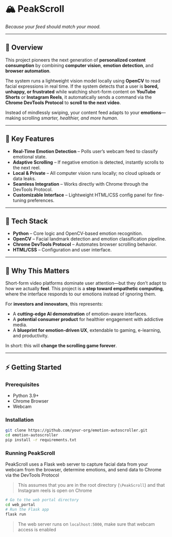 # 🏔️ PeakScroll

*Because your feed should match your mood.*  

---

## 🚀 Overview  
This project pioneers the next generation of **personalized content consumption** by combining **computer vision**, **emotion detection**, and **browser automation**.  

The system runs a lightweight vision model locally using **OpenCV** to read facial expressions in real time. If the system detects that a user is **bored, unhappy, or frustrated** while watching short-form content on **YouTube Shorts** or **Instagram Reels**, it automatically sends a command via the **Chrome DevTools Protocol** to **scroll to the next video**.  

Instead of mindlessly swiping, your content feed adapts to your **emotions**—making scrolling *smarter, healthier, and more human*.  

---

## 🌟 Key Features  
- **Real-Time Emotion Detection** – Polls user’s webcam feed to classify emotional state.  
- **Adaptive Scrolling** – If negative emotion is detected, instantly scrolls to the next reel.  
- **Local & Private** – All computer vision runs locally; no cloud uploads or data leaks.  
- **Seamless Integration** – Works directly with Chrome through the DevTools Protocol.  
- **Customizable Interface** – Lightweight HTML/CSS config panel for fine-tuning preferences.  

---

## 🧠 Tech Stack  
- **Python** – Core logic and OpenCV-based emotion recognition.  
- **OpenCV** – Facial landmark detection and emotion classification pipeline.  
- **Chrome DevTools Protocol** – Automates browser scrolling behavior.  
- **HTML/CSS** – Configuration and user interface.  

---

## 🔮 Why This Matters  
Short-form video platforms dominate user attention—but they don’t adapt to how we actually **feel**. This project is a **step toward empathetic computing**, where the interface responds to our emotions instead of ignoring them.  

For **investors and innovators**, this represents:  
- A **cutting-edge AI demonstration** of emotion-aware interfaces.  
- A **potential consumer product** for healthier engagement with addictive media.  
- A **blueprint for emotion-driven UX**, extendable to gaming, e-learning, and productivity.  

In short: this will **change the scrolling game forever**.  

---

## ⚡ Getting Started  

### Prerequisites  
- Python 3.9+  
- Chrome Browser  
- Webcam  

### Installation  
```bash
git clone https://github.com/your-org/emotion-autoscroller.git
cd emotion-autoscroller
pip install -r requirements.txt
```
### Running PeakScroll

PeakScroll uses a Flask web server to capture facial data from your webcam
from the browser, determine emotions, and send data to Chrome via the DevTools Protocol
> This assumes that you are in the root directory (`\PeakScroll`) and that Instagram reels is open on Chrome
```bash
# Go to the web portal directory
cd web_portal
# Run the Flask app
flask run
```
> The web server runs on `localhost:5000`, make sure that webcam access is enabled
